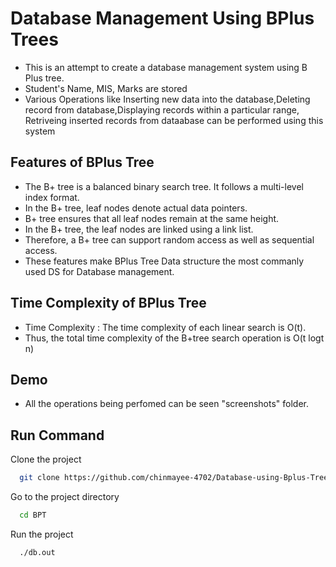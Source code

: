 


# Database Management Using BPlus Trees
- This is an attempt to create a database management system using B Plus tree.
- Student's Name, MIS, Marks are stored 
- Various Operations like Inserting new data into the database,Deleting record from database,Displaying records within a particular range, Retriveing inserted records from dataabase can be performed using this system


## Features of BPlus Tree 

- The B+ tree is a balanced binary search tree. It follows a multi-level index format.
- In the B+ tree, leaf nodes denote actual data pointers. 
- B+ tree ensures that all leaf nodes remain at the same height.
- In the B+ tree, the leaf nodes are linked using a link list. 
- Therefore, a B+ tree can support random access as well as sequential access.
- These features make BPlus Tree Data structure the most commanly used DS for Database management.
## Time Complexity of  BPlus Tree
- Time Complexity : The time complexity of each linear search is O(t). 
- Thus, the total time complexity of the B+tree search operation is O(t logt n)

## Demo
- All the operations being perfomed can be seen "screenshots" folder. 

## Run Command

Clone the project

```bash
  git clone https://github.com/chinmayee-4702/Database-using-Bplus-Trees
```

Go to the project directory

```bash
  cd BPT
```



Run the project

```bash
  ./db.out
```

